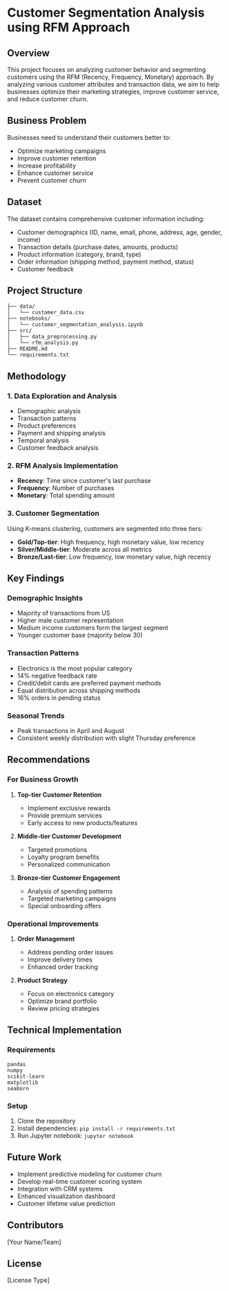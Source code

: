 # Customer Segmentation Analysis using RFM Approach

## Overview
This project focuses on analyzing customer behavior and segmenting customers using the RFM (Recency, Frequency, Monetary) approach. By analyzing various customer attributes and transaction data, we aim to help businesses optimize their marketing strategies, improve customer service, and reduce customer churn.

## Business Problem
Businesses need to understand their customers better to:
- Optimize marketing campaigns
- Improve customer retention
- Increase profitability
- Enhance customer service
- Prevent customer churn

## Dataset
The dataset contains comprehensive customer information including:
- Customer demographics (ID, name, email, phone, address, age, gender, income)
- Transaction details (purchase dates, amounts, products)
- Product information (category, brand, type)
- Order information (shipping method, payment method, status)
- Customer feedback

## Project Structure
```
├── data/
│   └── customer_data.csv
├── notebooks/
│   └── customer_segmentation_analysis.ipynb
├── src/
│   ├── data_preprocessing.py
│   └── rfm_analysis.py
├── README.md
└── requirements.txt
```

## Methodology

### 1. Data Exploration and Analysis
- Demographic analysis
- Transaction patterns
- Product preferences
- Payment and shipping analysis
- Temporal analysis
- Customer feedback analysis

### 2. RFM Analysis Implementation
- **Recency**: Time since customer's last purchase
- **Frequency**: Number of purchases
- **Monetary**: Total spending amount

### 3. Customer Segmentation
Using K-means clustering, customers are segmented into three tiers:
- **Gold/Top-tier**: High frequency, high monetary value, low recency
- **Silver/Middle-tier**: Moderate across all metrics
- **Bronze/Last-tier**: Low frequency, low monetary value, high recency

## Key Findings

### Demographic Insights
- Majority of transactions from US
- Higher male customer representation
- Medium income customers form the largest segment
- Younger customer base (majority below 30)

### Transaction Patterns
- Electronics is the most popular category
- 14% negative feedback rate
- Credit/debit cards are preferred payment methods
- Equal distribution across shipping methods
- 16% orders in pending status

### Seasonal Trends
- Peak transactions in April and August
- Consistent weekly distribution with slight Thursday preference

## Recommendations

### For Business Growth
1. **Top-tier Customer Retention**
   - Implement exclusive rewards
   - Provide premium services
   - Early access to new products/features

2. **Middle-tier Customer Development**
   - Targeted promotions
   - Loyalty program benefits
   - Personalized communication

3. **Bronze-tier Customer Engagement**
   - Analysis of spending patterns
   - Targeted marketing campaigns
   - Special onboarding offers

### Operational Improvements
1. **Order Management**
   - Address pending order issues
   - Improve delivery times
   - Enhanced order tracking

2. **Product Strategy**
   - Focus on electronics category
   - Optimize brand portfolio
   - Review pricing strategies

## Technical Implementation

### Requirements
```
pandas
numpy
scikit-learn
matplotlib
seaborn
```

### Setup
1. Clone the repository
2. Install dependencies: `pip install -r requirements.txt`
3. Run Jupyter notebook: `jupyter notebook`

## Future Work
- Implement predictive modeling for customer churn
- Develop real-time customer scoring system
- Integration with CRM systems
- Enhanced visualization dashboard
- Customer lifetime value prediction

## Contributors
[Your Name/Team]

## License
[License Type]
